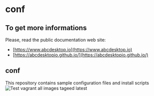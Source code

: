 # conf

## To get more informations

Please, read the public documentation web site:
* [https://www.abcdesktop.io](https://www.abcdesktop.io)
* [https://abcdesktopio.github.io/](https://abcdesktopio.github.io/)

## conf

This repository contains sample configuration files and install scripts
![Test vagrant all images tageed latest](https://github.com/abcdesktopio/conf/workflows/vagrant-up/badge.svg)
